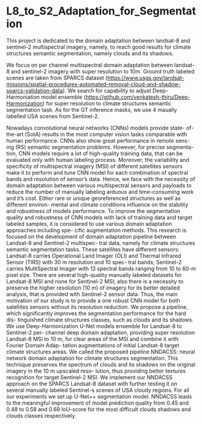 # L8_to_S2_Adaptation_for_Segmentation
This project is dedicated to the domain adaptation between landsat-8 and sentinel-2 multispectral imagery, namely, to reach good results for climate structures semantic segmentation, namely clouds and its shadows.

We focus on per channel multispectral domain adaptation between landsat-8 and sentinel-2 imagery with super resolution to 10m.
Ground truth labeled scenes are taken from SPARCS dataset (https://www.usgs.gov/landsat-missions/spatial-procedures-automated-removal-cloud-and-shadow-sparcs-validation-data). We search for capability to adjust Deep-Harmoniation model ensemble (https://github.com/venkatesh-thiru/Deep-Harmonization) for super resolution to climate structures semantic segmentation task. As for the GT inference masks, we use 4 maually labelled USA scenes from Sentinel-2.

Nowadays convolutional neural networks (CNNs) models provide state-
of-the-art (SotA) results in the most computer vision tasks comparable with
human performance. CNNs also show great performance in remote sens-
ing (RS) semantic segmentation problems. However, for precise segmenta-
tion, CNN models require a lot of high-quality training data, that can be
evaluated only with human labeling process. Moreover, the variability and
specificity of multispectral imagery (MSI) of different satellites sensors make
it to perform and tune CNN model for each combination of spectral bands
and resolution of sensor’s data. Hence, we face with the necessity of domain
adaptation between various multispectral sensors and payloads to reduce the
number of manually labeling arduous and time-consuming work and it’s cost.
Either rare or unique georeferenced structures as well as different environ-
mental and climate conditions influence on the stability and robustness of
models performance. To improve the segmentation quality and robustness
of CNN models with lack of training data and target labeled samples, it
is considered to use various domain adaptation approaches including spe-
cific augmentation methods. This research is focused on the development
of domain adaptation pipeline between Landsat-8 and Sentinel-2 multispec-
tral data, namely for climate structures semantic segmentation tasks. These
satellites have different sensors: Landsat-8 carries Operational Land Imager
(OLI) and Thermal Infrared Sensor (TIRS) with 30 m resolution and 10 spec-
tral bands; Sentinel-2 carries MultiSpectral Imager with 13 spectral bands
ranging from 10 to 60-m pixel size. There are several high-quality manually
labeled datasets for Landsat-8 MSI and none for Sentinel-2 MSI; also there is
a necessity to preserve the higher resolution (10 m) of imagery for its better
detailed analysis, that is provided with Sentinel-2 sensor data. Thus, the
main motivation of our study is to provide a one robust CNN model for both
satellites sensors without its resolution reduction. We propose a pipeline,
which significantly improves the segmentation performance for the hard dis-
tinguished climate structures classes, such as clouds and its shadows. We use
Deep-Harmonization U-Net models ensemble for Landsat-8 to Sentinel-2 per-
channel deep domain adaptation, providing super resolution Landsat-8 MSI
to 10 m, for clear areas of the MSI and combine it with Fourier Domain Adap-
tation augmentations of initial Landsat-8 target climate structures areas. We
called the proposed pipeline NNDACSS: neural network domain adaptation
for climate structures segmentation. This technique preserves the spectrum
of clouds and its shadows on the original imagery in the 10 m upscaled reso-
lution, thus providing better textures recognition for target Sentinel-2 MSI.
We implement our NNDACSS approach on the SPARCS Landsat-8 dataset
with further testing it on several manually labeled Sentinel-s scenes of USA
cloudy regions. For all our experiments we set up U-Net++ segmentation
model. NNDACSS leads to the meaningful improvement of model prediction
quality from 0.45 and 0.48 to 0.58 and 0.69 IoU-score for the most difficult
clouds shadows and clouds classes respectively.
